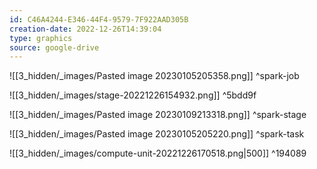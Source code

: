 ```yaml
---
id: C46A4244-E346-44F4-9579-7F922AAD305B
creation-date: 2022-12-26T14:39:04 
type: graphics
source: google-drive
---
```


![[3_hidden/_images/Pasted image 20230105205358.png]] ^spark-job

![[3_hidden/_images/stage-20221226154932.png]] ^5bdd9f

![[3_hidden/_images/Pasted image 20230109213318.png]] ^spark-stage

![[3_hidden/_images/Pasted image 20230105205220.png]] ^spark-task

![[3_hidden/_images/compute-unit-20221226170518.png|500]] ^194089